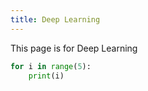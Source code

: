 ```yaml
---
title: Deep Learning
---
```


This page is for Deep Learning

```python
for i in range(5):
    print(i)
```